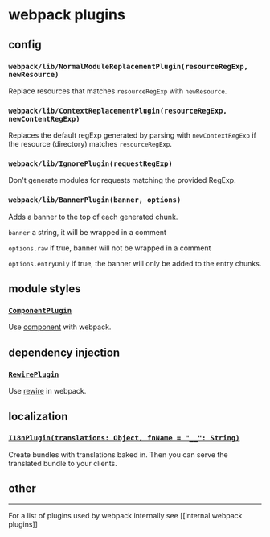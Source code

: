 # webpack plugins

## config

### `webpack/lib/NormalModuleReplacementPlugin(resourceRegExp, newResource)`

Replace resources that matches `resourceRegExp` with `newResource`.

### `webpack/lib/ContextReplacementPlugin(resourceRegExp, newContentRegExp)`

Replaces the default regExp generated by parsing with `newContextRegExp` if the resource (directory) matches `resourceRegExp`.

### `webpack/lib/IgnorePlugin(requestRegExp)`

Don't generate modules for requests matching the provided RegExp.

### `webpack/lib/BannerPlugin(banner, options)`

Adds a banner to the top of each generated chunk.

`banner` a string, it will be wrapped in a comment

`options.raw` if true, banner will not be wrapped in a comment

`options.entryOnly` if true, the banner will only be added to the entry chunks.

## module styles

### [`ComponentPlugin`](https://github.com/webpack/component-webpack-plugin)

Use [component](https://github.com/component/component) with webpack.

## dependency injection

### [`RewirePlugin`](https://github.com/jhnns/rewire-webpack)

Use [rewire](https://github.com/jhnns/rewire) in webpack.

## localization

### [`I18nPlugin(translations: Object, fnName = "__": String)`](https://github.com/webpack/i18n-webpack-plugin)

Create bundles with translations baked in. Then you can serve the translated bundle to your clients.

## other

---

For a list of plugins used by webpack internally see [[internal webpack plugins]]